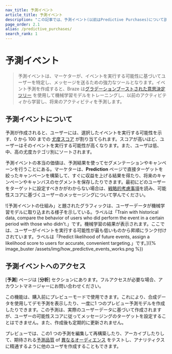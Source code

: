 ```yaml
---
nav_title: 予測イベント
article_title: 予測イベント
description: "この記事では、予測イベント(以前はPredictive Purchases)について説明します。これは、マーケターがイベントを実行する可能性に基づいてユーザーを識別し、メッセージを送る機能を提供するツールです。"
page_order: 2.1
alias: /predictive_purchases/
search_rank: 1
---
```


# 予測イベント

> 予測イベントは、マーケターが、イベントを実行する可能性に基づいてユーザーを特定し、メッセージを送るための強力なツールとなります。イベント予測を作成すると、Braze は[グラデーションブーストされた意思決定ツリー](https://en.wikipedia.org/wiki/Gradient_boosting) を使用して機械学習モデルをトレーニングし、以前のアクティビティから学習し、将来のアクティビティを予測します。

## 予測イベントについて

予測が作成されると、ユーザーには、選択したイベントを実行する可能性を示す、0 から 100 までの [尤度スコア]({{site.baseurl}}/user_guide/brazeai/predictive_suite/predictive_events/prediction_analytics/#purchase_score) が割り当てられます。スコアが高いほど、ユーザーはそのイベントを実行する可能性が高くなります。また、ユーザは低、中、高の尤度カテゴリ別にソートされます。

予測イベントの本当の価値は、予測結果を使ってセグメンテーションやキャンペーンを行うことにある。マーケターは、**Prediction** ページで直接ターゲットを絞ったキャンペーンを構築して、すぐに収益を上げる結果を得たり、将来のキャンペーンやキャンバスのセグメントを保存したりできます。最初にどのユーザーをターゲットに設定すべきかがわからない場合は、[戦略的考慮事項]({{site.baseurl}}/user_guide/brazeai/predictive_suite/predictive_events/messaging_users/#strategy)を読み、可能性スコアに基づくユーザーのメッセージングについて学んでください。

\![予測イベントの仕組み」と題されたグラフィックは、ユーザーデータが機械学習モデルに取り込まれる様子を示している。ラベルは「Train with historical data, compare the behavior of users who did perform the event in a certain period with those who didn't.」です。機械学習の結果が表示されます。ここでは、ユーザーがイベントを実行する可能性が最も低いものから昇順にランク付けされています。ラベルは「Predict likelihood of future events, assign a likelihood score to users for accurate, convenient targeting.」です。]({% image_buster /assets/img/how_predictive_events_works.png %})

## 予測イベントへのアクセス

[**予測**] ページは [**分析**] セクションにあります。フルアクセスが必要な場合、アカウントマネージャーにお問い合わせください。

この機能は、購入前にプレビューモードで使用できます。これにより、合成データを使用してデモ予測を表示したり、一度に1 つのプレビュー予測モデルを作成したりできます。この予測は、実際のユーザーデータに基づいて作成されますが、ユーザーの可能性スコアに従ってメッセージングのターゲットを設定することはできません。また、作成後も定期的に更新されません。

プレビューでは、この1 つの予測を編集して再構築したり、アーカイブしたりして、期待される[予測品質]({{site.baseurl}}/user_guide/brazeai/predictive_suite/predictive_events/prediction_analytics/#prediction_quality) of [異なるオーディエンス]({{site.baseurl}}/user_guide/brazeai/predictive_suite/predictive_events/creating_an_event_prediction/#audience) をテストし、アナリティクスに精通するように他のユーザを作成することもできます。
